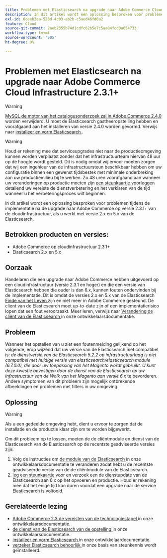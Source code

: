 ```yaml
---
title: Problemen met Elasticsearch na upgrade naar Adobe Commerce Cloud Infrastructure 2.3.1+
description: In dit artikel wordt een oplossing besproken voor problemen tijdens de implementatie na de upgrade naar Adobe Commerce op versie 2.3.1+ van de cloudinfrastructuur, als u werkt met versie 2.x en 5.x van de Elasticsearch.
exl-id: 6ceeb2ea-528d-4c03-ab2b-c5aed46fd0a2
feature: Cloud
source-git-commit: 2aeb2355b74d1cdfc62b5e7c5aa04fcd0a654733
workflow-type: tm+mt
source-wordcount: '505'
ht-degree: 0%

---
```


# Problemen met Elasticsearch na upgrade naar Adobe Commerce Cloud Infrastructure 2.3.1+

>[!WARNING]
>
>[ MySQL de motor van het catalogusonderzoek zal in Adobe Commerce 2.4.0 ](/help/announcements/adobe-commerce-announcements/mysql-catalog-search-engine-will-be-removed-in-magento-2-4-0.md) worden verwijderd. U moet de Elasticsearch gastheeropstelling hebben en voorafgaand aan het installeren van versie 2.4.0 worden gevormd. Verwijs naar [ installeer en vorm Elasticsearch ](https://experienceleague.adobe.com/nl/docs/commerce-operations/configuration-guide/search/overview-search).

>[!WARNING]
>
>Houd er rekening mee dat serviceupgrades niet naar de productieomgeving kunnen worden verplaatst zonder dat het infrastructuurteam hiervan 48 uur op de hoogte wordt gesteld. Dit is nodig omdat wij ervoor moeten zorgen dat wij een ingenieur van de infrastructuursteun beschikbaar hebben om uw configuratie binnen een gewenst tijdsbestek met minimale onderbreking aan uw productiemilieu bij te werken. Zo 48 uren voorafgaand aan wanneer uw veranderingen op productie moeten zijn [ een steunkaartje ](/help/help-center-guide/help-center/magento-help-center-user-guide.md#submit-ticket) voorleggen detailend uw vereiste de dienstverbetering en het verklaren van de tijd wanneer u het verbeteringsproces wilt beginnen.

In dit artikel wordt een oplossing besproken voor problemen tijdens de implementatie na de upgrade naar Adobe Commerce op versie 2.3.1+ van de cloudinfrastructuur, als u werkt met versie 2.x en 5.x van de Elasticsearch.

## Betrokken producten en versies:

* Adobe Commerce op cloudinfrastructuur 2.3.1+
* Elasticsearch 2.x en 5.x

## Oorzaak

Handelaren die een upgrade naar Adobe Commerce hebben uitgevoerd op een cloudinfrastructuur (versie 2.3.1 en hoger) en die een versie van Elasticsearch hebben die ouder is dan 6.x, kunnen fouten ondervinden bij de implementatie. Dit is omdat de versies 2.x en 5.x van de Elasticsearch [ Einde van het Leven ](https://www.elastic.co/support/eol) zijn en niet meer in Adobe Commerce gesteund. De client van de Elasticsearch moet up-to-date zijn of een implementatierisico lopen dat een fout veroorzaakt. Meer leren, verwijs naar [ Verandering de cliënt van de Elasticsearch ](https://experienceleague.adobe.com/nl/docs/commerce-operations/configuration-guide/search/overview-search) in onze ontwikkelaarsdocumentatie.

## Probleem

Wanneer het opstellen van u ziet een foutenmelding gelijkend op het volgende, erop wijzend dat uw versie van de Elasticsearch niet compatibel is: *de dienstversie van de Elasticsearch 5.2.2 op infrastructuurlaag is niet compatibel met huidige versie van elasticsearch/elasticsearch module (6.7.0.0), die door uw toepassing van het Magento wordt gebruikt.* *U kunt deze kwestie bevestigen door de dienst van de Elasticsearch op uw infrastructuur van de Wolk van het Magento aan versie 6.x* te bevorderen. Andere symptomen van dit probleem zijn mogelijk ontbrekende afbeeldingen en problemen met filters in uw omgeving.

## Oplossing

>[!WARNING]
>
>Als u een gedeelde omgeving hebt, dient u ervoor te zorgen dat de installatie en de productie klaar zijn om te worden bijgewerkt.

Om dit probleem op te lossen, moeten de de cliëntmodule en dienst van de Elasticsearch van de Elasticsearch op de recentste geadviseerde versies zijn:

1. Volg de instructies om [ de module van de Elasticsearch ](https://experienceleague.adobe.com/nl/docs/commerce-operations/configuration-guide/search/overview-search) in onze ontwikkelaarsdocumentatie te veranderen zodat hebt u de recentste geadviseerde versie van de de cliëntmodule van de Elasticsearch.
1. [ leg een steunkaartje ](/help/help-center-guide/help-center/magento-help-center-user-guide.md#submit-ticket) voor en verzoek een de dienstupdate van de Elasticsearch aan 6.x op het opvoeren en productie. Houd er rekening mee dat het enige tijd kan duren voordat een upgrade naar de service Elasticsearch is voltooid.

## Gerelateerde lezing

* [ Adobe Commerce 2.3 de vereisten van de technologiestapel ](https://experienceleague.adobe.com/nl/docs/commerce-operations/installation-guide/overview) in onze ontwikkelaarsdocumentatie.
* [ de dienst van de Elasticsearch van de opstelling ](https://experienceleague.adobe.com/nl/docs/commerce-cloud-service/user-guide/configure/service/elasticsearch) in onze ontwikkelaarsdocumentatie.
* [ installeer en vorm Elasticsearch ](https://experienceleague.adobe.com/nl/docs/commerce-operations/configuration-guide/search/overview-search) in onze ontwikkelaardocumentatie.
* [ verzeker Elasticsearch behoorlijk ](/help/troubleshooting/elasticsearch/ensure-elasticsearch-is-installed-properly.md) in onze basis van steunkennis wordt geïnstalleerd.
